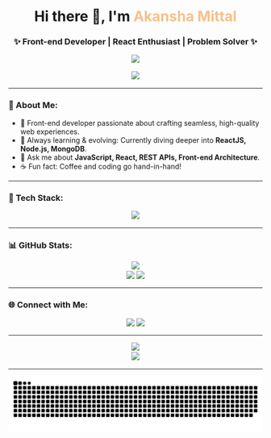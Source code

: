 <h1 align="center">
  Hi there 👋, I'm <span style="color:#f7c08a;">Akansha Mittal</span>
</h1>
<h3 align="center">✨ Front-end Developer | React Enthusiast | Problem Solver ✨</h3>

<p align="center">
  <img src="https://readme-typing-svg.demolab.com/?lines=Creating+Dynamic+User+Experiences;Passionate+Front-End+Developer;Always+Learning+%F0%9F%8C%8D&center=true&width=500&height=50&color=F7C08A&vCenter=true" />
</p>

<p align="center">
  <img src="https://media.giphy.com/media/qgQUggAC3Pfv687qPC/giphy.gif" width="300" />
</p>

---

### 🌟 About Me:

- 🚀 Front-end developer passionate about crafting seamless, high-quality web experiences.
- 🌱 Always learning & evolving: Currently diving deeper into **ReactJS, Node.js, MongoDB**.
- 💬 Ask me about **JavaScript, React, REST APIs, Front-end Architecture**.
- ☕ Fun fact: Coffee and coding go hand-in-hand!

---

### 🚀 Tech Stack:

<div align="center">
  <img src="https://skillicons.dev/icons?i=js,ts,react,nodejs,mongodb,html,css,python,git" />
</div>



---

### 📊 GitHub Stats:

<div align="center">
  <img src="https://github-readme-streak-stats.herokuapp.com/?user=AkanshaMittal&theme=dracula&hide_border=false" />
  <br/>
  <img src="https://github-readme-stats.vercel.app/api?username=AkanshaMittal&show_icons=true&theme=dracula&hide_border=false&count_private=true" height="150" />
  <img src="https://github-readme-stats.vercel.app/api/top-langs/?username=AkanshaMittal&layout=compact&theme=dracula&hide_border=false" height="150" />
</div>

---

### 🌐 Connect with Me:

<p align="center">
  <a href="https://www.linkedin.com/in/akansha-mittal35/"><img src="https://img.shields.io/badge/LinkedIn-0077B5?style=for-the-badge&logo=linkedin&logoColor=white" /></a>
  <a href="mailto:akanshamittal210@gmail.com"><img src="https://img.shields.io/badge/Gmail-D14836?style=for-the-badge&logo=gmail&logoColor=white" /></a>
 

---



<p align="center">
  <img src="https://readme-typing-svg.demolab.com/?lines=Keep+Pushing+Forward.;Believe+in+the+Process.;Code+is+Poetry.;Never+Stop+Learning.&center=true&width=500&height=50&color=F7C08A&vCenter=true" />
  <br/>
  <img src="https://media.giphy.com/media/3o7abKhOpu0NwenH3O/giphy.gif" width="100" />
</p>



---

<p align="center">
  <img src="https://raw.githubusercontent.com/Platane/snk/output/github-contribution-grid-snake.svg" alt="Snake animation" />
</p>
